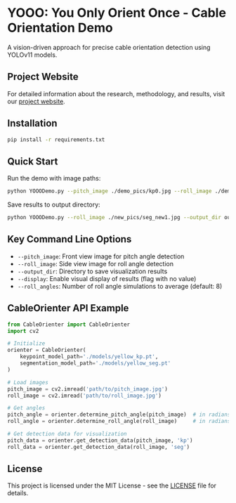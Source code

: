 # YOOO: You Only Orient Once - Cable Orientation Demo

A vision-driven approach for precise cable orientation detection using YOLOv11 models.

## Project Website

For detailed information about the research, methodology, and results, visit our [project website](https://am-robo-projects.github.io/cableOrienter/).

## Installation

```bash
pip install -r requirements.txt
```

## Quick Start

Run the demo with image paths:

```bash
python YOOODemo.py --pitch_image ./demo_pics/kp0.jpg --roll_image ./demo_pics/seg0.jpg --display
```

Save results to output directory:

```bash
python YOOODemo.py --roll_image ./new_pics/seg_new1.jpg --output_dir output
```

## Key Command Line Options

- `--pitch_image`: Front view image for pitch angle detection
- `--roll_image`: Side view image for roll angle detection
- `--output_dir`: Directory to save visualization results
- `--display`: Enable visual display of results (flag with no value)
- `--roll_angles`: Number of roll angle simulations to average (default: 8)

## CableOrienter API Example

```python
from CableOrienter import CableOrienter
import cv2

# Initialize
orienter = CableOrienter(
    keypoint_model_path='./models/yellow_kp.pt',
    segmentation_model_path='./models/yellow_seg.pt'
)

# Load images
pitch_image = cv2.imread('path/to/pitch_image.jpg')
roll_image = cv2.imread('path/to/roll_image.jpg')

# Get angles
pitch_angle = orienter.determine_pitch_angle(pitch_image)  # in radians
roll_angle = orienter.determine_roll_angle(roll_image)     # in radians

# Get detection data for visualization
pitch_data = orienter.get_detection_data(pitch_image, 'kp')
roll_data = orienter.get_detection_data(roll_image, 'seg')
```

## License

This project is licensed under the MIT License - see the [LICENSE](LICENSE) file for details.

